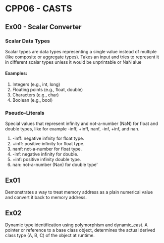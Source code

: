 # CPP06 - CASTS

## Ex00 - Scalar Converter

### Scalar Data Types
Scalar types are data types representing a single value instead of multiple (like composite or aggregate types).
Takes an input and tries to represent it in different scalar types unless it would be unprintable or NaN alue

#### Examples:
1. Integers (e.g., int, long)
2. Floating points (e.g., float, double)
3. Characters (e.g., char)
4. Boolean (e.g., bool)


### Pseudo-Literals
Special values that represent infinity and not-a-number (NaN) for float and double types, like for example -inff, +inff, nanf, -inf, +inf, and nan.
1. -inff: negative infnity for float type.
2. +inff: positive infinity for float type.
3. nanf: not-a-number for float type.
4. -inf: negative infinity for double.
5. +inf: positive infinity double type.
6. nan: not-a-number (Nan) for double type'

## Ex01
Demonstrates a way to treat memory address as a plain numerical value and convert it back to memory address.

## Ex02
Dynamic type identification using polymorphism and dynamic_cast. A pointer or reference to a base class object, determines the actual derived class type (A, B, C) of the object at runtime.

